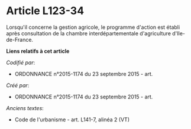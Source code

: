 # Article L123-34

Lorsqu'il concerne la gestion agricole, le programme d'action est établi après consultation de la chambre interdépartementale
d'agriculture d'Ile-de-France.

**Liens relatifs à cet article**

_Codifié par_:

  - ORDONNANCE n°2015-1174 du 23 septembre 2015 - art.

_Créé par_:

  - ORDONNANCE n°2015-1174 du 23 septembre 2015 - art.

_Anciens textes_:

  - Code de l'urbanisme - art. L141-7, alinéa 2 (VT)
